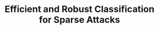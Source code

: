 ---
title: "Efficient and Robust Classification for Sparse Attacks"
collections: publications
venue: "ISIT 2022 - IEEE International Symposium on Information Theory, June 2022"
citation: "Mark Beliaev, Payam Delgosha, Hamed Hassani, and Ramtin Pedarsani."
paperurl: "https://ieeexplore.ieee.org/document/9834832"
links:
    doi: "https://ieeexplore.ieee.org/document/9834832"
    arXiv: "https://arxiv.org/abs/2201.09369"
    github: "https://github.com/mbeliaev1/robust-l0"
---